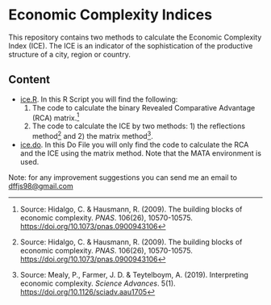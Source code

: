 # Economic Complexity Indices
This repository contains two methods to calculate the Economic Complexity Index (ICE). The ICE is an indicator of the sophistication of the productive structure of a city, region or country.

## Content
- [ice.R](/ice.R). In this R Script you will find the following:
   1. The code to calculate the binary Revealed Comparative Advantage (RCA) matrix.[^1]
   2. The code to calculate the ICE by two methods: 1) the reflections method[^1] and 2) the matrix method[^2].
- [ice.do](/ice.do). In this Do File you will only find the code to calculate the RCA and the ICE using the matrix method. Note that the MATA environment is used.
     
Note: for any improvement suggestions you can send me an email to dffjs98@gmail.com

[^1]: Source: Hidalgo, C. & Hausmann, R. (2009). The building blocks of economic complexity. *PNAS*. 106(26), 10570-10575. https://doi.org/10.1073/pnas.0900943106

[^2]: Source: Mealy, P., Farmer, J. D. & Teytelboym, A. (2019). Interpreting economic complexity. *Science Advances*. 5(1). https://doi.org/10.1126/sciadv.aau1705
